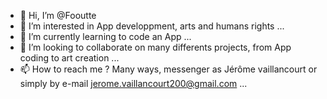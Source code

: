 - 👋 Hi, I’m @Fooutte
- 👀 I’m interested in App developpment, arts and humans rights ...
- 🌱 I’m currently learning to code an App ...
- 💞️ I’m looking to collaborate on many differents projects, from App coding to art creation ...
- 📫 How to reach me ? Many ways, messenger as Jérôme vaillancourt or simply by e-mail jerome.vaillancourt200@gmail.com ...

<!---
Fooutte/Fooutte is a ✨ special ✨ repository because its `README.md` (this file) appears on your GitHub profile.
You can click the Preview link to take a look at your changes.
--->
